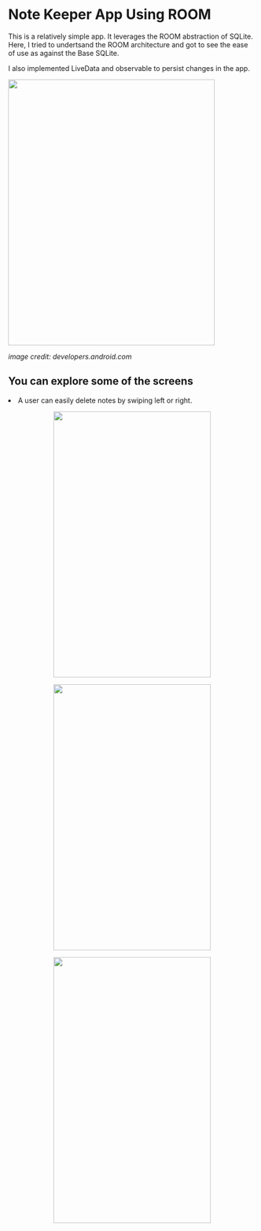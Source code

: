 <h1>Note Keeper App Using ROOM</h1>
 
<p> This is a relatively simple app. It leverages the ROOM abstraction of SQLite. Here, I tried to undertsand the ROOM architecture and got to see the ease of use as against the Base SQLite.

I also implemented LiveData and observable to persist changes in the app. </p>
 
<p align="left">
  <img width="420" height="540" src="https://res.cloudinary.com/ugwulo/image/upload/v1586742005/github/ROOM_gu9tdf.png">
</p>
<i> image credit: developers.android.com </i>
   
 ## You can explore  some of the screens 

 <li> A user can easily delete notes by swiping left or right.

<p align = "center">
    <img width="320" height="540" src="https://res.cloudinary.com/ugwulo/image/upload/v1586742583/github/Notelist_xjthlm.png">
</p>


<p align = "center">
    <img width="320" height="540" src="https://res.cloudinary.com/ugwulo/image/upload/v1586742583/github/Note_Item_v0gbbr.png">
</p>

<p align = "center">
    <img width="320" height="540" src="https://res.cloudinary.com/ugwulo/image/upload/v1586816115/github/profile_kwyfnj.png">
</p>
